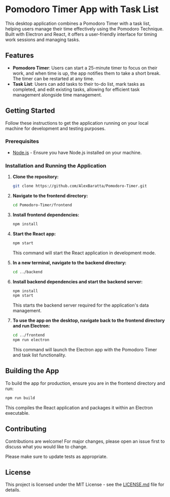 
# Pomodoro Timer App with Task List

This desktop application combines a Pomodoro Timer with a task list, helping users manage their time effectively using the Pomodoro Technique. Built with Electron and React, it offers a user-friendly interface for timing work sessions and managing tasks.

## Features

- **Pomodoro Timer**: Users can start a 25-minute timer to focus on their work, and when time is up, the app notifies them to take a short break. The timer can be restarted at any time.
- **Task List**: Users can add tasks to their to-do list, mark tasks as completed, and edit existing tasks, allowing for efficient task management alongside time management.

## Getting Started

Follow these instructions to get the application running on your local machine for development and testing purposes.

### Prerequisites

- [Node.js](https://nodejs.org/en/download/) - Ensure you have Node.js installed on your machine.

### Installation and Running the Application

1. **Clone the repository:**
   ```bash
   git clone https://github.com/AlexBaratta/Pomodoro-Timer.git
   ```

2. **Navigate to the frontend directory:**
   ```bash
   cd Pomodoro-Timer/frontend
   ```

3. **Install frontend dependencies:**
   ```bash
   npm install
   ```

4. **Start the React app:**
   ```bash
   npm start
   ```
   This command will start the React application in development mode.

5. **In a new terminal, navigate to the backend directory:**
   ```bash
   cd ../backend
   ```

6. **Install backend dependencies and start the backend server:**
   ```bash
   npm install
   npm start
   ```
   This starts the backend server required for the application's data management.

7. **To use the app on the desktop, navigate back to the frontend directory and run Electron:**
   ```bash
   cd ../frontend
   npm run electron
   ```
   This command will launch the Electron app with the Pomodoro Timer and task list functionality.

## Building the App

To build the app for production, ensure you are in the frontend directory and run:

```bash
npm run build
```

This compiles the React application and packages it within an Electron executable.

## Contributing

Contributions are welcome! For major changes, please open an issue first to discuss what you would like to change.

Please make sure to update tests as appropriate.

## License

This project is licensed under the MIT License - see the [LICENSE.md](LICENSE.md) file for details.
